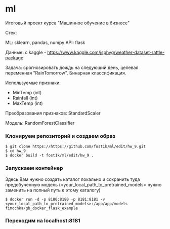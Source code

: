 # ml

Итоговый проект курса "Машинное обучение в бизнесе"

Стек:

ML: sklearn, pandas, numpy
API: flask

Данные: с kaggle - https://www.kaggle.com/jsphyg/weather-dataset-rattle-package

Задача: cрогнозировать дождь на следующий день, целевая переменная "RainTomorrow". Бинарная классификация.

Используемые признаки:

- MinTemp (int)
- Rainfall (int)
- MaxTemp (int)

Преобразования признаков: StandardScaler

Модель: RandomForestClassifier

### Клонируем репозиторий и создаем образ
```
$ git clone https://https://github.com/fost1k/ml/edit/hw_9.git
$ cd hw_9
$ docker build -t fost1k/ml/edit/hw_9 .
```

### Запускаем контейнер

Здесь Вам нужно создать каталог локально и сохранить туда предобученную модель (<your_local_path_to_pretrained_models> нужно заменить на полный путь к этому каталогу)
```
$ docker run -d -p 8180:8180 -p 8181:8181 -v <your_local_path_to_pretrained_models>:/app/app/models fimochka/gb_docker_flask_example
```

### Переходим на localhost:8181
